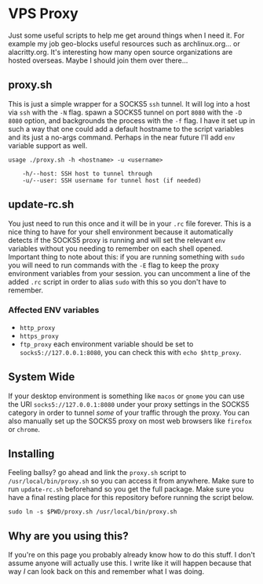 # VPS Proxy
Just some useful scripts to help me get around things when I need it. For example my job geo-blocks useful resources such as archlinux.org... or alacritty.org. It's interesting how many open source organizations are hosted overseas. Maybe I should join them over there...
## proxy.sh
This is just a simple wrapper for a SOCKS5 `ssh` tunnel. It will log into a host via `ssh` with the `-N` flag. spawn a SOCKS5 tunnel on port `8080` with the `-D 8080` option, and backgrounds the process with the `-f` flag. I have it set up in such a way that one could add a default hostname to the script variables and its just a no-args command. Perhaps in the near future I'll add `env` variable support as well.
```
usage ./proxy.sh -h <hostname> -u <username>

    -h/--host: SSH host to tunnel through
    -u/--user: SSH username for tunnel host (if needed)
```
## update-rc.sh
You just need to run this once and it will be in your `.rc` file forever. This is a nice thing to have for your shell environment because it automatically detects if the SOCKS5 proxy is running and will set the relevant `env` variables without you needing to remember on each shell opened. Important thing to note about this: if you are running something with `sudo` you will need to run commands with the `-E` flag to keep the proxy environment variables from your session. you can uncomment a line of the added `.rc` script in order to alias `sudo` with this so you don't have to remember.
### Affected ENV variables
- `http_proxy`
- `https_proxy`
- `ftp_proxy`
each environment variable should be set to `socks5://127.0.0.1:8080`, you can check this with `echo $http_proxy`.
## System Wide
If your desktop environment is something like `macos` or `gnome` you can use the URI `socks5://127.0.0.1:8080` under your proxy settings in the SOCKS5 category in order to tunnel _some_ of your traffic through the proxy. You can also manually set up the SOCKS5 proxy on most web browsers like `firefox` or `chrome`.
## Installing
Feeling ballsy? go ahead and link the `proxy.sh` script to `/usr/local/bin/proxy.sh` so you can access it from anywhere. Make sure to run `update-rc.sh` beforehand so you get the full package. Make sure you have a final resting place for this repository before running the script below.
```
sudo ln -s $PWD/proxy.sh /usr/local/bin/proxy.sh
```
## Why are you using this?
If you're on this page you probably already know how to do this stuff. I don't assume anyone will actually use this. I write like it will happen because that way _I_ can look back on this and remember what I was doing.
